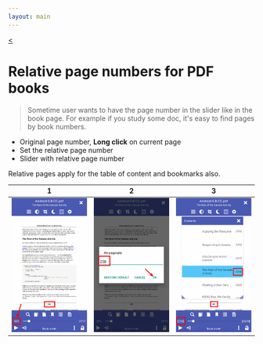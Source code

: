 ```yaml
---
layout: main
---
```

[<](/wiki/faq)

# Relative page numbers for PDF books

> Sometime user wants to have the page number in the slider like in the book page.
For example if you study some doc, it's easy to find pages by book numbers.

* Original page number, __Long click__ on current page
* Set the relative page number
* Slider with relative page number

Relative pages apply for the table of content and bookmarks also.

|1|2|3|
|-|-|-|
|![](1.png)|![](2.png)|![](3.png)|